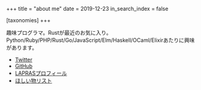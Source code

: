 +++
title = "about me"
date = 2019-12-23
in_search_index = false

[taxonomies]
+++

趣味プログラマ。Rustが最近のお気に入り。
Python/Ruby/PHP/Rust/Go/JavaScript/Elm/Haskell/OCaml/Elixirあたりに興味があります。


- [Twitter](https://twitter.com/peperoncino000)
- [GitHub](https://github.com/KeisukeToyota)
- [LAPRASプロフィール](https://lapras.com/public/BE7TXA7)
- [ほしい物リスト](https://www.amazon.co.jp/hz/wishlist/ls/5WJZHNEF90RF?ref_=wl_share)